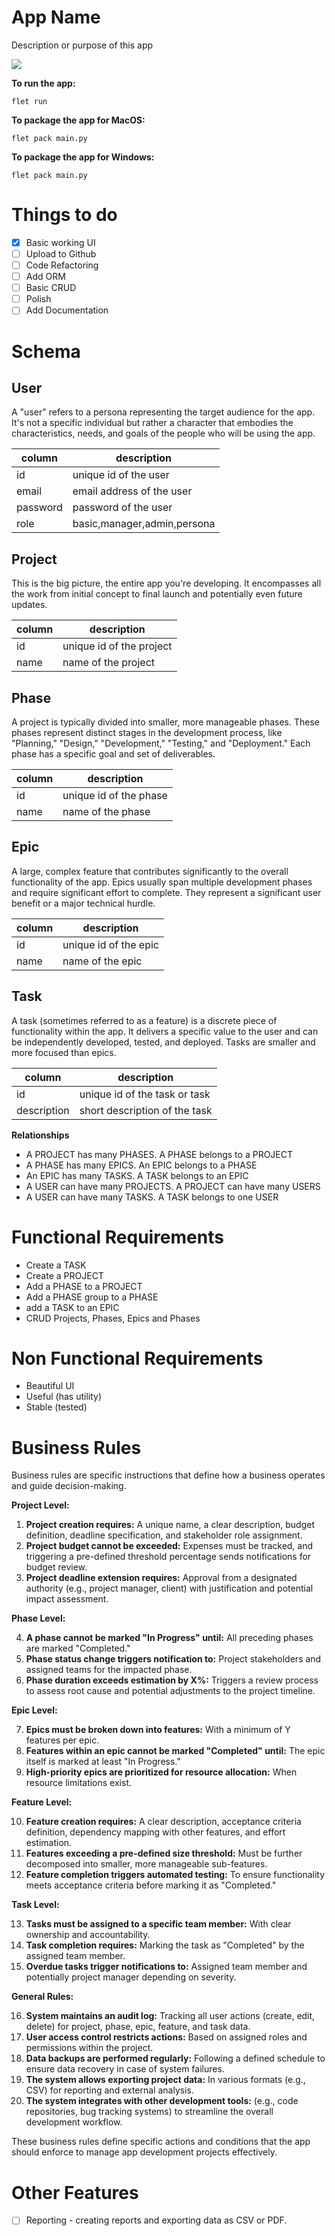 # App Name

Description or purpose of this app

![](./assets/screenshot.png)

**To run the app:**

`flet run`

**To package the app for MacOS:**

`flet pack main.py`

**To package the app for Windows:**

`flet pack main.py`

# Things to do

- [x] Basic working UI
- [ ] Upload to Github
- [ ] Code Refactoring
- [ ] Add ORM
- [ ] Basic CRUD
- [ ] Polish
- [ ] Add Documentation

# Schema

## User

A "user" refers to a persona representing the target audience for the app. It's not a specific individual but rather a character that embodies the characteristics, needs, and goals of the people who will be using the app.

|column|description|
|--|--|
|id|unique id of the user|
|email|email address of the user|
|password|password of the user|
|role|basic,manager,admin,persona|

## Project

This is the big picture, the entire app you're developing. It encompasses all the work from initial concept to final launch and potentially even future updates.

|column|description|
|--|--|
|id|unique id of the project|
|name|name of the project|

## Phase

A project is typically divided into smaller, more manageable phases. These phases represent distinct stages in the development process, like "Planning," "Design," "Development," "Testing," and "Deployment." Each phase has a specific goal and set of deliverables.

|column|description|
|--|--|
|id|unique id of the phase|
|name|name of the phase|

## Epic

A large, complex feature that contributes significantly to the overall functionality of the app. Epics usually span multiple development phases and require significant effort to complete. They represent a significant user benefit or a major technical hurdle.

|column|description|
|--|--|
|id|unique id of the epic|
|name|name of the epic|


## Task

A task (sometimes referred to as a feature) is a discrete piece of functionality within the app. It delivers a specific value to the user and can be independently developed, tested, and deployed.  Tasks are smaller and more focused than epics. 

|column|description|
|--|--|
|id|unique id of the task or task|
|description|short description of the task|

**Relationships**

- A PROJECT has many PHASES. A PHASE belongs to a PROJECT
- A PHASE has many EPICS. An EPIC belongs to a PHASE
- An EPIC has many TASKS. A TASK belongs to an EPIC
- A USER can have many PROJECTS. A PROJECT can have many USERS
- A USER can have many TASKS. A TASK belongs to one USER

# Functional Requirements

- Create a TASK
- Create a PROJECT
- Add a PHASE to a PROJECT
- Add a PHASE group to a PHASE
- add a TASK to an EPIC
- CRUD Projects, Phases, Epics and Phases

# Non Functional Requirements

- Beautiful UI
- Useful (has utility)
- Stable (tested)

# Business Rules

Business rules are specific instructions that define how a business operates and guide decision-making.

**Project Level:**

1. **Project creation requires:** A unique name, a clear description, budget definition, deadline specification, and stakeholder role assignment.
2. **Project budget cannot be exceeded:** Expenses must be tracked, and triggering a pre-defined threshold percentage sends notifications for budget review.
3. **Project deadline extension requires:** Approval from a designated authority (e.g., project manager, client) with justification and potential impact assessment.

**Phase Level:**

4. **A phase cannot be marked "In Progress" until:** All preceding phases are marked "Completed."
5. **Phase status change triggers notification to:** Project stakeholders and assigned teams for the impacted phase.
6. **Phase duration exceeds estimation by X%:** Triggers a review process to assess root cause and potential adjustments to the project timeline.

**Epic Level:**

7. **Epics must be broken down into features:** With a minimum of Y features per epic.
8. **Features within an epic cannot be marked "Completed" until:** The epic itself is marked at least "In Progress."
9. **High-priority epics are prioritized for resource allocation:** When resource limitations exist.

**Feature Level:**

10. **Feature creation requires:** A clear description, acceptance criteria definition, dependency mapping with other features, and effort estimation.
11. **Features exceeding a pre-defined size threshold:** Must be further decomposed into smaller, more manageable sub-features.
12. **Feature completion triggers automated testing:** To ensure functionality meets acceptance criteria before marking it as "Completed."

**Task Level:**

13. **Tasks must be assigned to a specific team member:** With clear ownership and accountability.
14. **Task completion requires:** Marking the task as "Completed" by the assigned team member.
15. **Overdue tasks trigger notifications to:** Assigned team member and potentially project manager depending on severity.

**General Rules:**

16. **System maintains an audit log:** Tracking all user actions (create, edit, delete) for project, phase, epic, feature, and task data.
17. **User access control restricts actions:** Based on assigned roles and permissions within the project.
18. **Data backups are performed regularly:** Following a defined schedule to ensure data recovery in case of system failures.
19. **The system allows exporting project data:** In various formats (e.g., CSV) for reporting and external analysis.
20. **The system integrates with other development tools:**  (e.g., code repositories, bug tracking systems) to streamline the overall development workflow. 

These business rules define specific actions and conditions that the app should enforce to manage app development projects effectively.

# Other Features

- [ ] Reporting - creating reports and exporting data as CSV or PDF.
